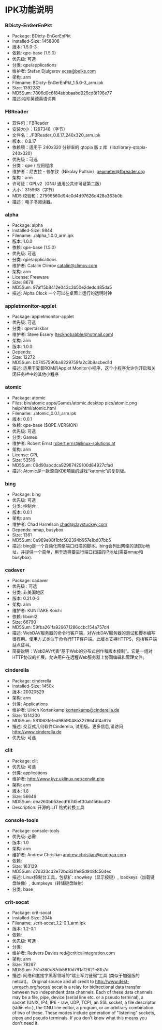 # IPK功能说明
### BDicty-EnGerEnPkt
+ Package: BDicty-EnGerEnPkt
+ Installed-Size: 1458008
+ 版本: 1.5.0-3
+ 依赖: qpe-base (1.5.0)
+ 优先级: 可选
+ 分类: qpe/applications
+ 维护者: Stefan Djulgerov <ecsa@beiks.com>
+ 架构: arm
+ Filename: BDicty-EnGerEnPkt_1.5.0-3_arm.ipk
+ Size: 1392282
+ MD5Sum: 7806d0c6f84abbbaabd929cd8f196e77
+ 描述:袖珍英德英语词典
### FBReader
+ 软件包：FBReader
+ 安装大小：1297348（字节）
+ 文件名：./FBReader_0.8.17_240x320_arm.ipk
+ 版本：0.8.17
+ 依赖项：适用于 240x320 分辨率的 qtopia 版 z 库（libzlibrary-qtopia-240x320）
+ 优先级：可选
+ 分类：qpe / 应用程序
+ 维护者：尼古拉・普尔钦（Nikolay Pultsin）geometer@fbreader.org
+ 架构：arm
+ 许可证：GPLv2（GNU 通用公共许可证第二版）
+ 大小：315968（字节）
+ MD5 校验和：27596560d94c0d4d97626d428a363b0b
+ 描述：电子书阅读器。
### alpha
+ Package: alpha
+ Installed-Size:    9844
+ Filename: ./alpha_1.0.0_arm.ipk
+ 版本: 1.0.0
+ 依赖: qpe-base (1.5.0)
+ 优先级: 可选
+ 分类: qpe/applications
+ 维护者: Catalin Climov <catalin@climov.com>
+ 架构: arm
+ License: Freeware
+ Size: 8678
+ MD5Sum: 97af15b8412e043c3b50e2dedc485da5
+ 描述: Alpha Clock 一个可以在桌面上运行的透明时钟
### appletmonitor-applet
+ Package: appletmonitor-applet
+ 优先级: 可选
+ 分类 : qpe/taskbar
+ 维护者: Steve Essery (tecknobabble@hotmail.com)
+ 架构: arm
+ 版本: 1.0.0
+ Depends: 
+ Size: 12272
+ MD5Sum: b07457590ba6229759fa2c3b9acbed1d
+ 描述: 适用于夏普ROM的Applet Monitor小程序，这个小程序允许你开启和关闭任务栏中的其他小程序
### atomic
+ Package: atomic
+ Files: bin/atomic apps/Games/atomic.desktop pics/atomic.png help/html/atomic.html
+ Filename: ./atomic_0.0.1_arm.ipk
+ 版本: 0.0.1
+ 依赖: qpe-base ($QPE_VERSION)
+ 优先级: 可选
+ 分类: Games
+ 维护者: Robert Ernst <robert.ernst@linux-solutions.at>
+ 架构: arm
+ License: GPL
+ Size: 53516
+ MD5Sum: 09d90abcdca92987429100d84927cfad
+ 描述: Atomic是一款源自KDE项目的游戏“katomic”的复刻版。
### bing
+ Package: bing
+ 优先级: 可选
+ 分类: 控制台
+ 版本: 0.0.1
+ 架构: arm
+ 维护者: Chad Harrelson chad@claystuckey.com
+ Depends: nmap, busybox
+ Size: 1361
+ MD5Sum: 0e969e08f1bfc502394b957e1bd07bb5
+ 描述: bing是一个自动化网络端口扫描的脚本。bing会列出网络的活跃ip地址，并提供一个菜单，用于选择要进行端口扫描的IP地址(需要nmap和busybox).
### cadaver
+ Package: cadaver
+ 优先级 : 可选
+ 分类: 非美国地区
+ 版本: 0.21.0-3
+ 架构: arm
+ 维护者: KUNITAKE Koichi
+ 依赖: libxml2
+ Size: 66790
+ MD5Sum: 59fba261fa926671286ccbc154a757d4
+ 描述: WebDAV服务器的命令行客户端，对WebDAV服务器的测试和脚本编写很有用。使用方式类似于命令行FTP客户端。此版本支持HTTPS，包括客户端站点证书。
+ 简要说明：WebDAV代表“基于Web的分布式创作和版本控制”。它是一组对HTTP协议的扩展，允许用户在远程Web服务器上协同编辑和管理文件。
### cinderella
+ Package: cinderella
+ Installed-Size: 1450k
+ 版本: 20020529
+ 架构: arm
+ 分类: Applications
+ 维护者: Ulrich Kortenkamp <kortenkamp@cinderella.de>
+ Size: 1314200
+ MD5Sum: 581063fe1ed9859048a327964df4a62d
+ 描述: 交互式几何软件Cinderella, 试用版。更多信息,请访问 http://www.cinderella.de
+ 优先级: 可选
### clit
+ Package: clit
+ 优先级: 可选
+ 分类: applications
+ 维护者: http://www.kyz.uklinux.net/convlit.php
+ 架构: arm
+ 版本: 1.8
+ Size: 56646
+ MD5Sum: dea260bb53ecdf67d5ef30ab156bcdf2
+ Description: 开源的.LIT 格式转换工具
### console-tools
+ Package: console-tools
+ 优先级: 必需
+ 版本:  1.0
+ 架构: arm
+ 维护者: Andrew Christian <andrew.christian@compaq.com>
+ 依赖: 
+ Size: 163129
+ MD5Sum: d7d333cd2e72bc831fe85d948fc564ec
+ 描述: Linux控制台工具，包括扩: showkey（显示按键）, loadkeys（加载键盘映像）, dumpkeys（转储键盘映射）
+ 分类: base
### crit-socat
+ Package: crit-socat
+ Installed-Size: 204k
+ Filename: ./crit-socat_1.2-0.1_arm.ipk
+ 版本: 1.2-0.1
+ 依赖: 
+ 优先级: 可选
+ 分类: 
+ 维护者: Redvers Davies <red@criticalintegration.com>
+ 架构: arm
+ Size: 78267
+ MD5Sum: 751a360c87db5810d791af2621e8fb7d
+ 描述: 网络和套接字黑客领域的“瑞士军刀链锯”工具 (类似于加强版的netcat)。
 Original source and all credit to http://www.dest-unreach.org/socat/
 socat is a relay for bidirectional data transfer between two independent data
 channels. Each of these data channels may be a file, pipe, device (serial line
 etc. or a pseudo terminal), a socket (UNIX, IP4, IP6 - raw, UDP, TCP), an
 SSL socket, a file descriptor (stdin etc.), the GNU line editor, a program, or
 an arbitrary combination of two of these. 
 These modes include generation of "listening" sockets, pipes and pseudo
 terminals.  If you don't know what this means you don't need it.
